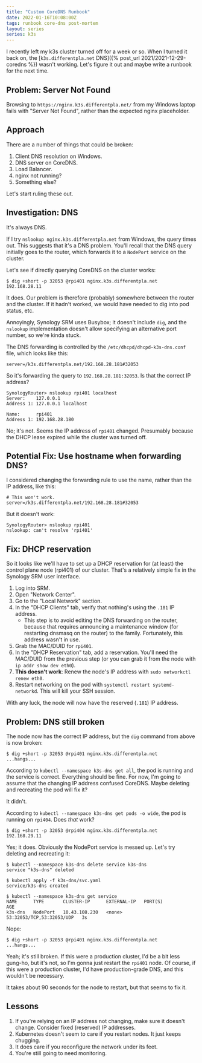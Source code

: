 ```yaml
---
title: "Custom CoreDNS Runbook"
date: 2022-01-16T10:08:00Z
tags: runbook core-dns post-mortem
layout: series
series: k3s
---
```


I recently left my k3s cluster turned off for a week or so. When I turned it back on, the [`k3s.differentpla.net` DNS]({% post_url 2021/2021-12-29-coredns %}) wasn't working. Let's figure it out and maybe write a runbook for the next time.

## Problem: Server Not Found

Browsing to `https://nginx.k3s.differentpla.net/` from my Windows laptop fails with "Server Not Found", rather than the expected nginx placeholder.

## Approach

There are a number of things that could be broken:

1. Client DNS resolution on Windows.
2. DNS server on CoreDNS.
3. Load Balancer.
4. nginx not running?
5. Something else?

Let's start ruling these out.

## Investigation: DNS

It's always DNS.

If I try `nslookup nginx.k3s.differentpla.net` from Windows, the query times out. This suggests that it's a DNS problem.
You'll recall that the DNS query initially goes to the router, which forwards it to a `NodePort` service on the cluster.

Let's see if directly querying CoreDNS on the cluster works:

```
$ dig +short -p 32053 @rpi401 nginx.k3s.differentpla.net
192.168.28.11
```

It does. Our problem is therefore (probably) somewhere between the router and the cluster. If it hadn't worked, we would
have needed to dig into pod status, etc.

Annoyingly, Synology SRM uses Busybox; it doesn't include `dig`, and the `nslookup` implementation doesn't allow
specifying an alternative port number, so we're kinda stuck.

The DNS forwarding is controlled by the `/etc/dhcpd/dhcpd-k3s-dns.conf` file, which looks like this:

```
server=/k3s.differentpla.net/192.168.28.181#32053
```

So it's forwarding the query to `192.168.28.181:32053`. Is that the correct IP address?

```
SynologyRouter> nslookup rpi401 localhost
Server:    127.0.0.1
Address 1: 127.0.0.1 localhost

Name:      rpi401
Address 1: 192.168.28.180
```

No; it's not. Seems the IP address of `rpi401` changed. Presumably because the DHCP lease expired while the cluster was turned off.

## Potential Fix: Use hostname when forwarding DNS?

I considered changing the forwarding rule to use the name, rather than the IP address, like this:

```
# This won't work.
server=/k3s.differentpla.net/192.168.28.181#32053
```

But it doesn't work:

```
SynologyRouter> nslookup rpi401
nslookup: can't resolve 'rpi401'
```

## Fix: DHCP reservation

So it looks like we'll have to set up a DHCP reservation for (at least) the control plane node (rpi401) of our cluster. That's a relatively simple fix in the Synology SRM user interface.

1. Log into SRM.
2. Open "Network Center".
3. Go to the "Local Network" section.
4. In the "DHCP Clients" tab, verify that nothing's using the `.181` IP address.
   - This step is to avoid editing the DNS forwarding on the router, because that requires announcing a maintenance window (for restarting dnsmasq on the router) to the family. Fortunately, this address wasn't in use.
5. Grab the MAC/DUID for `rpi401`.
6. In the "DHCP Reservation" tab, add a reservation. You'll need the MAC/DUID from the previous step (or you can grab it from the node with `ip addr show dev eth0`).
7. **This doesn't work**: Renew the node's IP address with `sudo networkctl renew eth0`.
8. Restart networking on the pod with `systemctl restart systemd-networkd`. This will kill your SSH session.

With any luck, the node will now have the reserved (`.181`) IP address.

## Problem: DNS still broken

The node now has the correct IP address, but the `dig` command from above is now broken:

```
$ dig +short -p 32053 @rpi401 nginx.k3s.differentpla.net
...hangs...
```

According to `kubectl --namespace k3s-dns get all`, the pod is running and the service is correct. Everything should be
fine. For now, I'm going to assume that the changing IP address confused CoreDNS. Maybe deleting and recreating the pod
will fix it?

It didn't.

According to `kubectl --namespace k3s-dns get pods -o wide`, the pod is running on `rpi404`. Does _that_ work?

```
$ dig +short -p 32053 @rpi404 nginx.k3s.differentpla.net
192.168.29.11
```

Yes; it does. Obviously the NodePort service is messed up. Let's try deleting and recreating it:

```
$ kubectl --namespace k3s-dns delete service k3s-dns
service "k3s-dns" deleted

$ kubectl apply -f k3s-dns/svc.yaml
service/k3s-dns created

$ kubectl --namespace k3s-dns get service
NAME      TYPE       CLUSTER-IP      EXTERNAL-IP   PORT(S)                     AGE
k3s-dns   NodePort   10.43.108.230   <none>        53:32053/TCP,53:32053/UDP   3s
```

Nope:

```
$ dig +short -p 32053 @rpi401 nginx.k3s.differentpla.net
...hangs...
```

Yeah; it's still broken. If this were a production cluster, I'd be a bit less gung-ho, but it's not, so I'm gonna just
restart the `rpi401` node. Of course, if this were a production cluster, I'd have production-grade DNS, and this wouldn't be necessary.

It takes about 90 seconds for the node to restart, but that seems to fix it.

## Lessons

1. If you're relying on an IP address not changing, make sure it doesn't change. Consider fixed (reserved) IP addresses.
2. Kubernetes doesn't seem to care if you restart nodes. It just keeps chugging.
3. It does care if you reconfigure the network under its feet.
4. You're still going to need monitoring.
